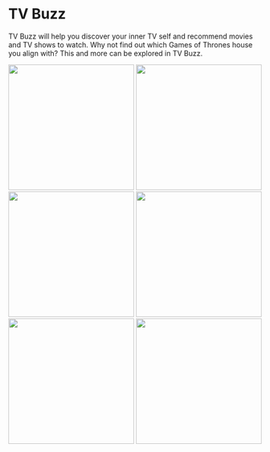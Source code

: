 # TV Buzz
TV Buzz will help you discover your inner TV self and recommend movies and TV shows to watch. Why not find out which Games of Thrones house you align with? This and more can be explored in TV Buzz.


<img src="https://github.com/johrobbins/tv-buzz/blob/master/Resources/LaunchScreen.png" width="250px" /> 
<img src="https://github.com/johrobbins/tv-buzz/blob/master/Resources/QuizView.png" width="250px" /> 
<img src="https://github.com/johrobbins/tv-buzz/blob/master/Resources/QuestionView.png" width="250px" />
<img src="https://github.com/johrobbins/tv-buzz/blob/master/Resources/QuestionView.png" width="250px" />
<img src="https://github.com/johrobbins/tv-buzz/blob/master/Resources/ResultView.png" width="250px" />
<img src="https://github.com/johrobbins/tv-buzz/blob/master/Resources/iPadView.png" width="250px" />
